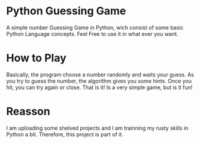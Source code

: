 # Python Guessing Game
A simple number Guessing Game in Python, wich consist of some basic Python Language concepts.
Feel Free to use it in what ever you want.

# How to Play
Basically, the program choose a number randomly and waits your guess. As you try to guess the number, the algorithm gives you some hints. Once you hit, you can try again or close.
That is it! Is a very simple game, but is it fun!

# Reasson
I am uploading some shelved projects and I am trainning my rusty skills in Python a bit. Therefore, this project is part of it.
